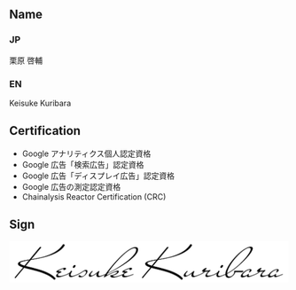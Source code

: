 ## Name
### JP
栗原 啓輔
### EN
Keisuke Kuribara
## Certification
- Google アナリティクス個人認定資格
- Google 広告「検索広告」認定資格
- Google 広告「ディスプレイ広告」認定資格
- Google 広告の測定認定資格
- Chainalysis Reactor Certification (CRC)
## Sign
![Keisuke Kuribara](logo_black.png "Keisuke Kuribara")
